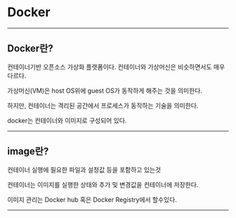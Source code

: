 # Docker
-------------
## Docker란?

컨테이너기반 오픈소스 가상화 플랫폼이다.
컨테이너와 가상머신은 비슷하면서도 매우 다르다.

가상머신(VM)은 host OS위에 guest OS가 동작하게 해주는 것을 의미한다.

하지만, 컨테이너는 격리된 공간에서 프로세스가 동작하는 기술을 의미한다.

docker는 컨테이너와 이미지로 구성되어 있다.

--------------

## image란?
컨테이너 실행에 필요한 파일과 설정값 등을 포함하고 있는것

컨테이너는 이미지를 실행한 상태와 추가 및 변경값을 컨테이너에 저장한다.

이미지 관리는 Docker hub 혹은 Docker Registry에서 할수있다.

--------------
